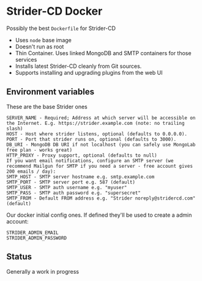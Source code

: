 # Strider-CD Docker 

Possibly the best `Dockerfile` for Strider-CD

- Uses `node` base image
- Doesn't run as root
- Thin Container. Uses linked MongoDB and SMTP containers for those services
- Installs latest Strider-CD cleanly from Git sources.
- Supports installing and upgrading plugins from the web UI

## Environment variables

These are the base Strider ones
```
SERVER_NAME - Required; Address at which server will be accessible on the Internet. E.g. https://strider.example.com (note: no trailing slash)
HOST - Host where strider listens, optional (defaults to 0.0.0.0).
PORT - Port that strider runs on, optional (defaults to 3000).
DB_URI - MongoDB DB URI if not localhost (you can safely use MongoLab free plan - works great)
HTTP_PROXY - Proxy support, optional (defaults to null)
If you want email notifications, configure an SMTP server (we recommend Mailgun for SMTP if you need a server - free account gives 200 emails / day):
SMTP_HOST - SMTP server hostname e.g. smtp.example.com
SMTP_PORT - SMTP server port e.g. 587 (default)
SMTP_USER - SMTP auth username e.g. "myuser"
SMTP_PASS - SMTP auth password e.g. "supersecret"
SMTP_FROM - Default FROM address e.g. "Strider noreply@stridercd.com" (default)
```

Our docker initial config ones. If defined they'll be used to create a admin account:
```
STRIDER_ADMIN_EMAIL
STRIDER_ADMIN_PASSWORD
```

## Status

Generally a work in progress
